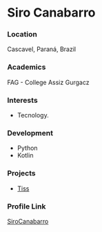 # Siro Canabarro

### Location

Cascavel, Paraná, Brazil

### Academics

FAG - College Assiz Gurgacz

### Interests

- Tecnology.

### Development

- Python
- Kotlin

### Projects

- [Tiss](tiss.app)

### Profile Link

[SiroCanabarro](https://github.com/sirocanabarro)
